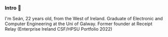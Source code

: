 ### Intro 👋

I'm Seán, 22 years old, from the West of Ireland. Graduate of Electronic and Computer Engineering at the Uni of Galway. Former founder at Receipt Relay (Enterprise Ireland CSF/HPSU Portfolio 2022)
 




